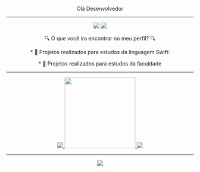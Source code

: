 

<p 
align="center">
Olá Desenvolvedor
</p>

---
<p
 align="center">
<img src="https://img.shields.io/badge/-medium-black?style=for-the-badge&logo=medium&logoColor=white&link=https://github.com/LeticiaSpeda)](https://medium.com/@leticiaspeda)"/> 
<img src="https://img.shields.io/badge/-Linkedin-blue?style=for-the-badge&logo=Linkedin&logoColor=white&link=https://github.com/LeticiaSpeda)](https://www.linkedin.com/in/leticia-speda-219776186)"/>
</p>

<p 
align="center">
 🔍 O que você ira encontrar no meu perfil? 🔍
</p>

<p
 align="center">
 * 🤖 Projetos realizados para estudos da linguagem Swift:
 </p>

 <p
 align="center">
 * 🤖 Projetos realizados para estudos da faculdade
</p>

---

<div>
  <a href="https://github.com/LeticiaSpeda">
</div> 


<p
 align="center">
<img src="https://github-readme-streak-stats.herokuapp.com/?user=LeticiaSpeda&theme=dracula"/>
<img height="190em" src="https://github-readme-stats.vercel.app/api/top-langs/?username=LeticiaSpeda&theme=dracula"/> 
<img src="https://github-profile-summary-cards.vercel.app/api/cards/profile-details?username=LeticiaSpeda&theme=dracula"/>

</p>

---

<p 
  align="center">
  <img src="https://visitor-badge.laobi.icu/badge?page_id=LeticiaSpeda" id="contador">
</p>
